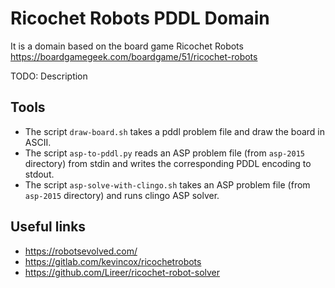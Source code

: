 # Ricochet Robots PDDL Domain

It is a domain based on the board game Ricochet Robots
https://boardgamegeek.com/boardgame/51/ricochet-robots

TODO: Description

## Tools
 - The script `draw-board.sh` takes a pddl problem file and draw the board
   in ASCII.
 - The script `asp-to-pddl.py` reads an ASP problem file (from `asp-2015`
   directory) from stdin and writes the corresponding PDDL encoding to stdout.
 - The script `asp-solve-with-clingo.sh` takes an ASP problem file (from
   `asp-2015` directory) and runs clingo ASP solver.


## Useful links
 - https://robotsevolved.com/
 - https://gitlab.com/kevincox/ricochetrobots
 - https://github.com/Lireer/ricochet-robot-solver
